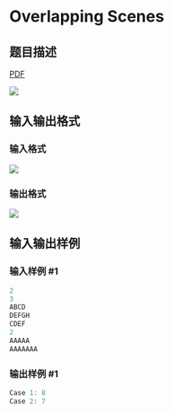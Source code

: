 # Overlapping Scenes

## 题目描述

[problemUrl]: https://uva.onlinejudge.org/index.php?option=com_onlinejudge&Itemid=8&category=244&page=show_problem&problem=3401

[PDF](https://uva.onlinejudge.org/external/122/p12249.pdf)

![](https://cdn.luogu.com.cn/upload/vjudge_pic/UVA12249/14c5358f848396744c0f72f57dfe3fa635f7a70e.png)

## 输入输出格式

### 输入格式

![](https://cdn.luogu.com.cn/upload/vjudge_pic/UVA12249/4ce87287bb7643457322c894e59cfd34c1a58f4a.png)

### 输出格式

![](https://cdn.luogu.com.cn/upload/vjudge_pic/UVA12249/cde4ec016906aa57a6fea3328c3a72f133f8a0a2.png)

## 输入输出样例

### 输入样例 #1

```cpp
2
3
ABCD
DEFGH
CDEF
2
AAAAA
AAAAAAA
```


### 输出样例 #1

```cpp
Case 1: 8
Case 2: 7
```


